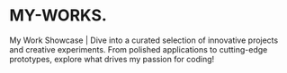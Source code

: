 # MY-WORKS.
My Work Showcase | Dive into a curated selection of innovative projects and creative experiments. From polished applications to cutting-edge prototypes, explore what drives my passion for coding!
